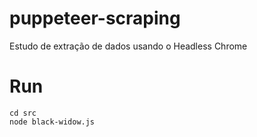 # puppeteer-scraping
Estudo de extração de dados usando o Headless Chrome

# Run

```
cd src
node black-widow.js
```
